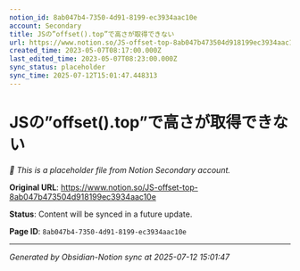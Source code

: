 ```yaml
---
notion_id: 8ab047b4-7350-4d91-8199-ec3934aac10e
account: Secondary
title: JSの”offset().top”で高さが取得できない
url: https://www.notion.so/JS-offset-top-8ab047b473504d918199ec3934aac10e
created_time: 2023-05-07T08:17:00.000Z
last_edited_time: 2023-05-07T08:23:00.000Z
sync_status: placeholder
sync_time: 2025-07-12T15:01:47.448313
---
```


# JSの”offset().top”で高さが取得できない

*🔄 This is a placeholder file from Notion Secondary account.*

**Original URL**: https://www.notion.so/JS-offset-top-8ab047b473504d918199ec3934aac10e

**Status**: Content will be synced in a future update.

**Page ID**: `8ab047b4-7350-4d91-8199-ec3934aac10e`

---

*Generated by Obsidian-Notion sync at 2025-07-12 15:01:47*
